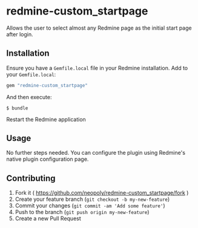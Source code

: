 # redmine-custom_startpage

Allows the user to select almost any Redmine page as the initial start page after login.

## Installation

Ensure you have a `Gemfile.local` file in your Redmine installation. Add to your `Gemfile.local`:

```ruby
gem "redmine-custom_startpage"
```

And then execute:

```
$ bundle
```

Restart the Redmine application

## Usage

No further steps needed. You can configure the plugin using Redmine's native plugin
configuration page.

## Contributing

1. Fork it ( https://github.com/neopoly/redmine-custom_startpage/fork )
2. Create your feature branch (`git checkout -b my-new-feature`)
3. Commit your changes (`git commit -am 'Add some feature'`)
4. Push to the branch (`git push origin my-new-feature`)
5. Create a new Pull Request
